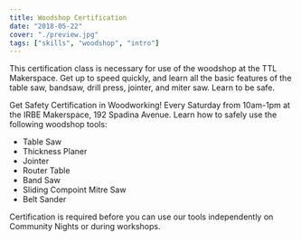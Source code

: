 ```yaml
---
title: Woodshop Certification
date: "2018-05-22"
cover: "./preview.jpg"
tags: ["skills", "woodshop", "intro"]
---
```


This certification class is necessary for use of the woodshop at the TTL Makerspace. Get up to speed quickly, and learn all the basic features of the table saw, bandsaw, drill press, jointer, and miter saw. Learn to be safe.

Get Safety Certification in Woodworking! Every Saturday from 10am-1pm at the IRBE Makerspace, 192 Spadina Avenue. Learn how to safely use the following woodshop tools:

- Table Saw
- Thickness Planer
- Jointer
- Router Table
- Band Saw
- Sliding Compoint Mitre Saw
- Belt Sander

Certification is required before you can use our tools independently on Community Nights or during workshops.
